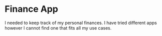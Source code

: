 # Finance App

I needed to keep track of my personal finances. I have tried different apps however I cannot find one that fits all my use cases.
